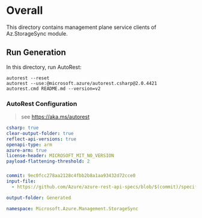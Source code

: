 # Overall
This directory contains management plane service clients of Az.StorageSync module.

## Run Generation
In this directory, run AutoRest:
```
autorest --reset
autorest --use:@microsoft.azure/autorest.csharp@2.0.4421
autorest.cmd README.md --version=v2
```

### AutoRest Configuration
> see https://aka.ms/autorest
``` yaml
csharp: true
clear-output-folder: true
reflect-api-versions: true
openapi-type: arm
azure-arm: true
license-header: MICROSOFT_MIT_NO_VERSION
payload-flattening-threshold: 2
```



###
``` yaml
commit: 9ec0fcc278aa2128c4fbb2b8a1aa93432d72cce0
input-file:
  - https://github.com/Azure/azure-rest-api-specs/blob/$(commit)/specification/storagesync/resource-manager/Microsoft.StorageSync/stable/2022-09-01/storagesync.json

output-folder: Generated

namespace: Microsoft.Azure.Management.StorageSync
```